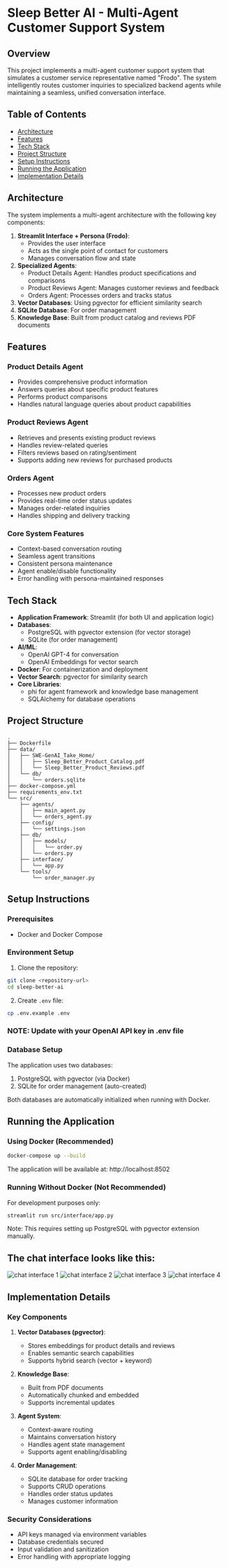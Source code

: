# Sleep Better AI - Multi-Agent Customer Support System

## Overview
This project implements a multi-agent customer support system that simulates a customer service representative named "Frodo". The system intelligently routes customer inquiries to specialized backend agents while maintaining a seamless, unified conversation interface.

## Table of Contents
- [Architecture](#architecture)
- [Features](#features)
- [Tech Stack](#tech-stack)
- [Project Structure](#project-structure)
- [Setup Instructions](#setup-instructions)
- [Running the Application](#running-the-application)
- [Implementation Details](#implementation-details)

## Architecture
The system implements a multi-agent architecture with the following key components:

1. **Streamlit Interface + Persona (Frodo)**: 
   - Provides the user interface
   - Acts as the single point of contact for customers
   - Manages conversation flow and state
2. **Specialized Agents**:
   - Product Details Agent: Handles product specifications and comparisons
   - Product Reviews Agent: Manages customer reviews and feedback
   - Orders Agent: Processes orders and tracks status
3. **Vector Databases**: Using pgvector for efficient similarity search
4. **SQLite Database**: For order management
5. **Knowledge Base**: Built from product catalog and reviews PDF documents

## Features

### Product Details Agent
- Provides comprehensive product information
- Answers queries about specific product features
- Performs product comparisons
- Handles natural language queries about product capabilities

### Product Reviews Agent
- Retrieves and presents existing product reviews
- Handles review-related queries
- Filters reviews based on rating/sentiment
- Supports adding new reviews for purchased products

### Orders Agent
- Processes new product orders
- Provides real-time order status updates
- Manages order-related inquiries
- Handles shipping and delivery tracking

### Core System Features
- Context-based conversation routing
- Seamless agent transitions
- Consistent persona maintenance
- Agent enable/disable functionality
- Error handling with persona-maintained responses

## Tech Stack
- **Application Framework**: Streamlit (for both UI and application logic)
- **Databases**: 
  - PostgreSQL with pgvector extension (for vector storage)
  - SQLite (for order management)
- **AI/ML**: 
  - OpenAI GPT-4 for conversation
  - OpenAI Embeddings for vector search
- **Docker**: For containerization and deployment
- **Vector Search**: pgvector for similarity search
- **Core Libraries**: 
  - phi for agent framework and knowledge base management
  - SQLAlchemy for database operations

## Project Structure
```
.
├── Dockerfile
├── data/
│   ├── SWE-GenAI_Take_Home/
│   │   ├── Sleep_Better_Product_Catalog.pdf
│   │   └── Sleep_Better_Product_Reviews.pdf
│   └── db/
│       └── orders.sqlite
├── docker-compose.yml
├── requirements_env.txt
└── src/
    ├── agents/
    │   ├── main_agent.py
    │   └── orders_agent.py
    ├── config/
    │   └── settings.json
    ├── db/
    │   ├── models/
    │   │   └── order.py
    │   └── orders.py
    ├── interface/
    │   └── app.py
    └── tools/
        └── order_manager.py
```

## Setup Instructions

### Prerequisites
- Docker and Docker Compose

### Environment Setup
1. Clone the repository:
```bash
git clone <repository-url>
cd sleep-better-ai
```

2. Create `.env` file:
```bash
cp .env.example .env
```

### NOTE: Update with your OpenAI API key in .env file


### Database Setup
The application uses two databases:
1. PostgreSQL with pgvector (via Docker)
2. SQLite for order management (auto-created)

Both databases are automatically initialized when running with Docker.

## Running the Application

### Using Docker (Recommended)
```bash
docker-compose up --build
```
The application will be available at: http://localhost:8502


### Running Without Docker (Not Recommended)
For development purposes only:
```bash
streamlit run src/interface/app.py
```
Note: This requires setting up PostgreSQL with pgvector extension manually.

## The chat interface looks like this:
![chat interface 1](images/img_1.png)
![chat interface 2](images/img_2.png)
![chat interface 3](images/img_3.png)
![chat interface 4](images/img_4.png)

## Implementation Details

### Key Components

1. **Vector Databases (pgvector)**:
   - Stores embeddings for product details and reviews
   - Enables semantic search capabilities
   - Supports hybrid search (vector + keyword)

2. **Knowledge Base**:
   - Built from PDF documents
   - Automatically chunked and embedded
   - Supports incremental updates

3. **Agent System**:
   - Context-aware routing
   - Maintains conversation history
   - Handles agent state management
   - Supports agent enabling/disabling

4. **Order Management**:
   - SQLite database for order tracking
   - Supports CRUD operations
   - Handles order status updates
   - Manages customer information

### Security Considerations
- API keys managed via environment variables
- Database credentials secured
- Input validation and sanitization
- Error handling with appropriate logging

